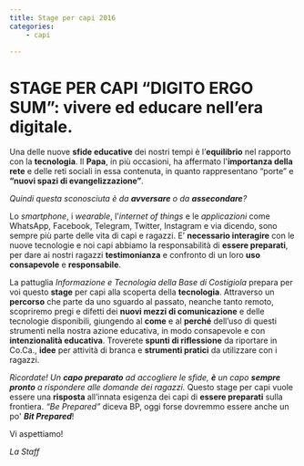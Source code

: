 ```yaml
---
title: Stage per capi 2016
categories:
    - capi

---
```



# STAGE PER CAPI “DIGITO ERGO SUM”: vivere ed educare nell’era digitale.

Una delle nuove **sfide educative** dei nostri tempi è l’**equilibrio** nel rapporto con la **tecnologia**. Il **Papa**, in più occasioni, ha affermato l'**importanza della rete** e delle reti sociali in essa contenuta, in quanto rappresentano “porte” e **“nuovi spazi di evangelizzazione”**.

*Quindi questa sconosciuta è da **avversare** o da **assecondare**?*

Lo *smartphone*, i *wearable*, l'*internet of things* e le *applicazioni* come WhatsApp,
Facebook, Telegram, Twitter, Instagram e via dicendo, sono sempre più parte delle vita di
capi e ragazzi. E’ **necessario interagire** con le nuove tecnologie e noi capi abbiamo la
responsabilità di **essere preparati**, per dare ai nostri ragazzi **testimonianza** e confronto di
un loro **uso consapevole** e **responsabile**.

La pattuglia *Informazione e Tecnologia della Base di Costigiola* prepara per voi questo
**stage** per capi alla scoperta della **tecnologia**. Attraverso un **percorso** che parte da uno
sguardo al passato, neanche tanto remoto, scopriremo pregi e difetti dei **nuovi mezzi di comunicazione** e delle tecnologie disponibili, giungendo al **come** e al **perché** dell’uso di questi strumenti nella nostra azione educativa, in modo consapevole e con **intenzionalità educativa**. Troverete **spunti di riflessione** da riportare in Co.Ca., **idee** per attività di branca
e **strumenti pratici** da utilizzare con i ragazzi.

*Ricordate! Un **capo preparato** ad accogliere le sfide, **è** un capo **sempre pronto** a rispondere alle domande dei ragazzi.* 
Questo stage per capi vuole essere una **risposta**
all’innata esigenza dei capi di **essere preparati** sulla frontiera.
*“Be Prepared”* diceva BP, oggi forse dovremmo essere anche un po' ***Bit Prepared***!

Vi aspettiamo!

*La Staff*